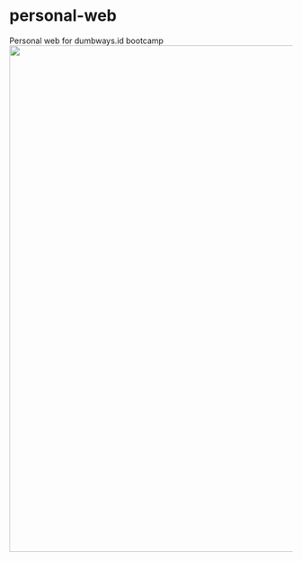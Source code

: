 # personal-web
Personal web for dumbways.id bootcamp
<img align='center' src='https://dumbways.id/assets/images/brandwhite.png' width='900"'>
